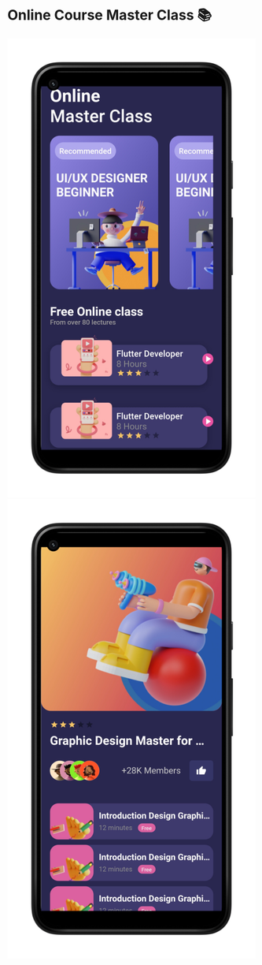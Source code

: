 # Online Course Master Class 📚

![alt text](assets/images/Screenshot_20220313-152239_google-pixel5-justblack-portrait.png)
![alt text](assets/images/Screenshot_20220313-152727_google-pixel5-justblack-portrait.png)